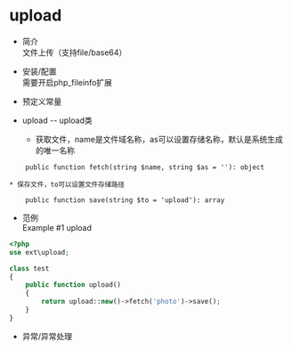# upload
* 简介  
文件上传（支持file/base64）
* 安装/配置  
需要开启php_fileinfo扩展 
* 预定义常量  

* upload -- upload类  
    * 获取文件，name是文件域名称，as可以设置存储名称，默认是系统生成的唯一名称 
```text
    public function fetch(string $name, string $as = ''): object
```   
    * 保存文件，to可以设置文件存储路径
```text
    public function save(string $to = 'upload'): array
```   
* 范例  
    Example #1 upload
```php
<?php
use ext\upload;

class test
{  
    public function upload()
    {
        return upload::new()->fetch('photo')->save();
    }
}
```
* 异常/异常处理  
 